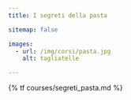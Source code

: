 ```yaml
---
title: I segreti della pasta

sitemap: false

images:
  - url: /img/corsi/pasta.jpg
    alt: tagliatelle

---
```


{% tf courses/segreti_pasta.md %}